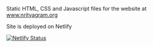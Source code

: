 Static HTML, CSS and Javascript files for the website at www.nrityagram.org

Site is deployed on Netlify

[![Netlify Status](https://api.netlify.com/api/v1/badges/06bbbd25-c08d-42e7-b3d8-b3588ff4c31d/deploy-status)](https://app.netlify.com/sites/ng-static/deploys)
